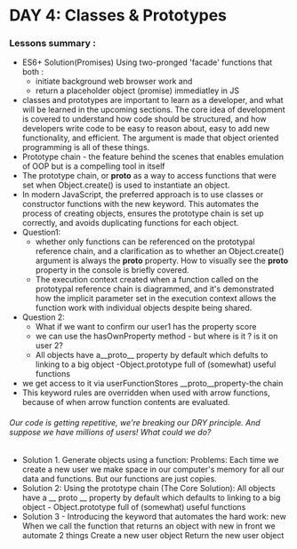 
# DAY 4: Classes & Prototypes 
### Lessons summary :
- ES6+ Solution(Promises) Using two-pronged 'facade' functions that both :
  * initiate background web browser work and 
  * return a placeholder object (promise) immediatley in JS
- classes and prototypes are important to learn as a developer, and what will be learned in the upcoming sections. The core idea of development is covered to understand how code should be structured, and how developers write code to be easy to reason about, easy to add new functionality, and efficient. The argument is made that object oriented programming is all of these things.
- Prototype chain - the feature behind the scenes that enables emulation of OOP but is a compelling tool in itself 
- The prototype chain, or __proto__ as a way to access functions that were set when Object.create() is used to instantiate an object.
- In modern JavaScript, the preferred approach is to use classes or constructor functions with the new keyword. This automates the process of creating objects, ensures the prototype chain is set up correctly, and avoids duplicating functions for each object.
- Question1:
  * whether only functions can be referenced on the prototypal reference chain, and a clarification as to whether an Object.create() argument is always the __proto__ property. How to visually see the __proto__ property in the console is briefly covered.
  *  The execution context created when a function called on the prototypal reference chain is diagrammed, and it's demonstrated how the implicit parameter set in the execution context allows the function work with individual objects despite being shared.
- Question 2:
  * What if we want to confirm our user1 has the property score 
  * we can use the hasOwnProperty method - but where is it ? is it on user 2? 
  * All objects have a__proto__ property by default which defults to linking to a big object -Object.prototype full of (somewhat) useful functions 
- we get access to it via userFunctionStores __proto__property-the chain 
- This keyword rules are overridden when used with arrow functions, because of when arrow function contents are evaluated.
###### Our code is getting repetitive, we're breaking our DRY principle. And suppose we have millions of users! What could we do?
- Solution 1. Generate objects using a function:
Problems: Each time we create a new user we make space in our computer's memory for all our data and functions. But our functions are just copies.
- Solution 2: Using the prototype chain (The Core Solution):
All objects have a __ proto __ property by default which defaults to linking to a big object - Object.prototype full of (somewhat) useful functions
- Solution 3 - Introducing the keyword that automates the hard work: new
When we call the function that returns an object with new in front we automate 2 things
Create a new user object
Return the new user object
